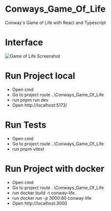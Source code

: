 # Conways_Game_Of_Life
Conway's Game of Life with React and Typescript

# Interface
![Game of Life Screenshot](https://github.com/JoelDamian/Conways_Game_Of_Life/blob/feature/Config-Doc/public/game-of-life.png?raw=true)

# Run Project local
- Open cmd
- Go to project route ..\Conways_Game_Of_Life
- run pnpm run dev
- Open http://localhost:5173/

# Run Tests
- Open cmd
- Go to project route ..\Conways_Game_Of_Life
- run pnpm vitest

# Run Project with docker
- Open cmd
- Go to project route ..\Conways_Game_Of_Life
- run docker build -t conway-life .
- run docker run -p 3000:80 conway-life
- Open http://localhost:3000